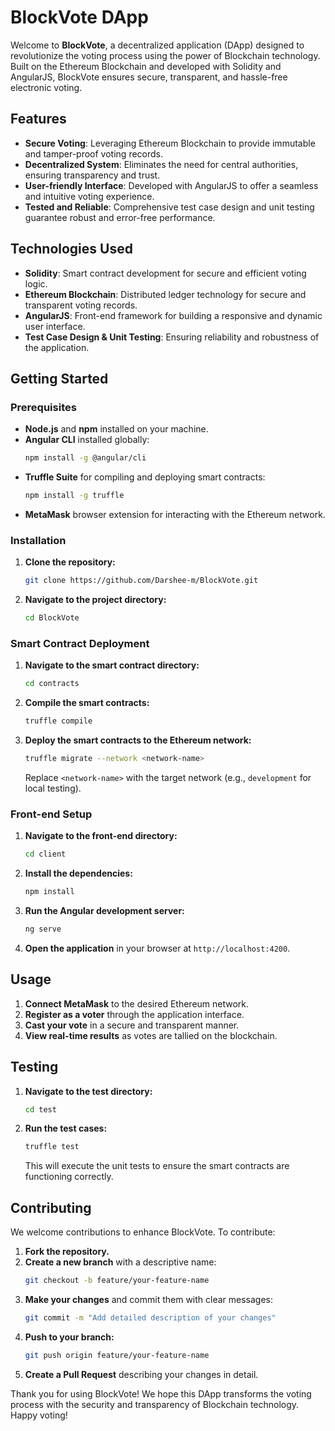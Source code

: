 # BlockVote DApp

Welcome to **BlockVote**, a decentralized application (DApp) designed to revolutionize the voting process using the power of Blockchain technology. Built on the Ethereum Blockchain and developed with Solidity and AngularJS, BlockVote ensures secure, transparent, and hassle-free electronic voting.

## Features

- **Secure Voting**: Leveraging Ethereum Blockchain to provide immutable and tamper-proof voting records.
- **Decentralized System**: Eliminates the need for central authorities, ensuring transparency and trust.
- **User-friendly Interface**: Developed with AngularJS to offer a seamless and intuitive voting experience.
- **Tested and Reliable**: Comprehensive test case design and unit testing guarantee robust and error-free performance.

## Technologies Used

- **Solidity**: Smart contract development for secure and efficient voting logic.
- **Ethereum Blockchain**: Distributed ledger technology for secure and transparent voting records.
- **AngularJS**: Front-end framework for building a responsive and dynamic user interface.
- **Test Case Design & Unit Testing**: Ensuring reliability and robustness of the application.

## Getting Started

### Prerequisites

- **Node.js** and **npm** installed on your machine.
- **Angular CLI** installed globally:
  ```bash
  npm install -g @angular/cli
  ```
- **Truffle Suite** for compiling and deploying smart contracts:
  ```bash
  npm install -g truffle
  ```
- **MetaMask** browser extension for interacting with the Ethereum network.

### Installation

1. **Clone the repository:**
   ```bash
   git clone https://github.com/Darshee-m/BlockVote.git
   ```
2. **Navigate to the project directory:**
   ```bash
   cd BlockVote
   ```

### Smart Contract Deployment

1. **Navigate to the smart contract directory:**
   ```bash
   cd contracts
   ```
2. **Compile the smart contracts:**
   ```bash
   truffle compile
   ```
3. **Deploy the smart contracts to the Ethereum network:**
   ```bash
   truffle migrate --network <network-name>
   ```
   Replace `<network-name>` with the target network (e.g., `development` for local testing).

### Front-end Setup

1. **Navigate to the front-end directory:**
   ```bash
   cd client
   ```
2. **Install the dependencies:**
   ```bash
   npm install
   ```
3. **Run the Angular development server:**
   ```bash
   ng serve
   ```
4. **Open the application** in your browser at `http://localhost:4200`.

## Usage

1. **Connect MetaMask** to the desired Ethereum network.
2. **Register as a voter** through the application interface.
3. **Cast your vote** in a secure and transparent manner.
4. **View real-time results** as votes are tallied on the blockchain.

## Testing

1. **Navigate to the test directory:**
   ```bash
   cd test
   ```
2. **Run the test cases:**
   ```bash
   truffle test
   ```
   This will execute the unit tests to ensure the smart contracts are functioning correctly.

## Contributing

We welcome contributions to enhance BlockVote. To contribute:

1. **Fork the repository.**
2. **Create a new branch** with a descriptive name:
   ```bash
   git checkout -b feature/your-feature-name
   ```
3. **Make your changes** and commit them with clear messages:
   ```bash
   git commit -m "Add detailed description of your changes"
   ```
4. **Push to your branch:**
   ```bash
   git push origin feature/your-feature-name
   ```
5. **Create a Pull Request** describing your changes in detail.

Thank you for using BlockVote! We hope this DApp transforms the voting process with the security and transparency of Blockchain technology. Happy voting!
